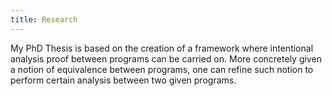 ```yaml
---
title: Research
---
```


My PhD Thesis is based on the creation of a framework where intentional analysis
proof between programs can be carried on. More concretely given a notion of
equivalence between programs, one can refine such notion to perform certain
analysis between two given programs.
